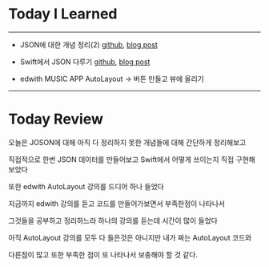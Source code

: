 # Today I Learned

---

- JSON에 대한 개념 정리(2) [github](https://github.com/VincentGeranium/VincentGeranium.github.io/blob/master/_posts/2019-06-11-JSON-Study.markdown), [blog post](https://vincentgeranium.github.io/ios,/swift/2019/06/11/JSON-Study.html)

- Swift에서 JSON 다루기 [github](https://github.com/VincentGeranium/VincentGeranium.github.io/blob/master/_posts/2019-06-11-JSON-Class-Study.markdown), [blog post](https://vincentgeranium.github.io/2019/06/11/JSON-Class-Study.html)

- edwith MUSIC APP AutoLayout -> 버튼 만들고 뷰에 올리기

---

# Today Review

오늘은 JOSON에 대해 아직 다 정리하지 못한 개념들에 대해 간단하게 정리해보고

직접적으로 한번 JSON 데이터를 만들어보고 Swift에서 어떻게 쓰이는지 직접 구현해 보았다

또한 edwith AutoLayout 강의를 드디어 하나 들었다

지금까지 edwith 강의를 듣고 코드를 만들어가보면서 부족한점이 나타나서

그것들을 공부하고 정리하느라 하나의 강의를 듣는데 시간이 많이 들었다

아직 AutoLayout 강의를 모두 다 들은것은 아니지만 내가 짜는 AutoLayout 코드와

다른점이 많고 또한 부족한 점이 또 나타나서 보충해야 할 것 같다.